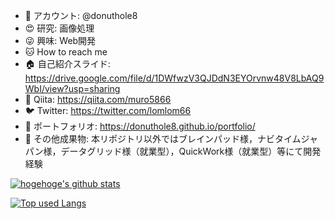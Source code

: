 - 🍩 アカウント: @donuthole8
- 😍 研究: 画像処理
- 😜 興味: Web開発
- 🐱 How to reach me 
- 🏠 自己紹介スライド: https://drive.google.com/file/d/1DWfwzV3QJDdN3EYOrvnw48V8LbAQ9WbI/view?usp=sharing
- 🐺 Qiita: https://qiita.com/muro5866
- 🐦 Twitter: https://twitter.com/lomlom66
- 🌄 ポートフォリオ: https://donuthole8.github.io/portfolio/
- 🏰 その他成果物: 本リポジトリ以外ではブレインパッド様，ナビタイムジャパン様，データグリッド様（就業型），QuickWork様（就業型）等にて開発経験


<!-- リポジトリステータス -->
[![hogehoge's github stats](https://github-readme-stats.vercel.app/api?username=donuthole8&hide=contribs&count_private=true&show_icons=true&theme=tokyonight)](https://github.com/donuthole8/)

<!-- ソースコード統計 -->
[![Top used Langs](https://github-readme-stats.vercel.app/api/top-langs/?username=donuthole8&layout=compact&theme=tokyonight)](https://github.com/donuthole8/)


<!---
donuthole8/donuthole8 is a ✨ special ✨ repository because its `README.md` (this file) appears on your GitHub profile.
You can click the Preview link to take a look at your changes.
--->
